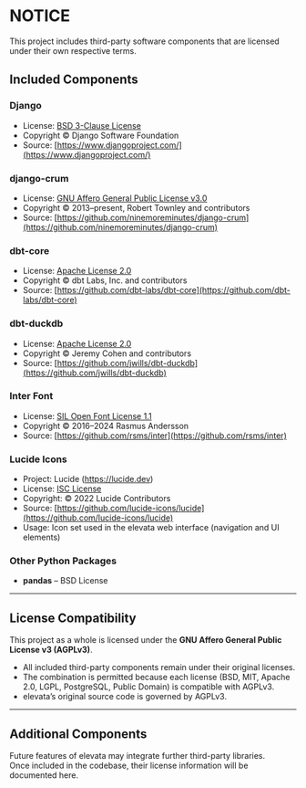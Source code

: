 # NOTICE

This project includes third-party software components that are licensed under their own respective terms.  

## Included Components

### Django
- License: [BSD 3-Clause License](https://opensource.org/licenses/BSD-3-Clause)
- Copyright © Django Software Foundation
- Source: [https://www.djangoproject.com/](https://www.djangoproject.com/)

### django-crum
- License: [GNU Affero General Public License v3.0](https://www.gnu.org/licenses/agpl-3.0.html)
- Copyright © 2013–present, Robert Townley and contributors
- Source: [https://github.com/ninemoreminutes/django-crum](https://github.com/ninemoreminutes/django-crum)

### dbt-core
- License: [Apache License 2.0](https://www.apache.org/licenses/LICENSE-2.0)  
- Copyright © dbt Labs, Inc. and contributors  
- Source: [https://github.com/dbt-labs/dbt-core](https://github.com/dbt-labs/dbt-core)

### dbt-duckdb
- License: [Apache License 2.0](https://www.apache.org/licenses/LICENSE-2.0)  
- Copyright © Jeremy Cohen and contributors  
- Source: [https://github.com/jwills/dbt-duckdb](https://github.com/jwills/dbt-duckdb)

### Inter Font
- License: [SIL Open Font License 1.1](https://scripts.sil.org/OFL)
- Copyright © 2016–2024 Rasmus Andersson
- Source: [https://github.com/rsms/inter](https://github.com/rsms/inter)

### Lucide Icons
- Project: Lucide (https://lucide.dev)
- License: [ISC License](https://lucide.dev/license)
- Copyright: © 2022 Lucide Contributors
- Source: [https://github.com/lucide-icons/lucide](https://github.com/lucide-icons/lucide)
- Usage: Icon set used in the elevata web interface (navigation and UI elements)


### Other Python Packages
- **pandas** – BSD License  

---

## License Compatibility
This project as a whole is licensed under the **GNU Affero General Public License v3 (AGPLv3)**.  

- All included third-party components remain under their original licenses.  
- The combination is permitted because each license (BSD, MIT, Apache 2.0, LGPL, PostgreSQL, Public Domain) is compatible with AGPLv3.  
- elevata’s original source code is governed by AGPLv3.  

---

## Additional Components
Future features of elevata may integrate further third-party libraries.  
Once included in the codebase, their license information will be documented here.
